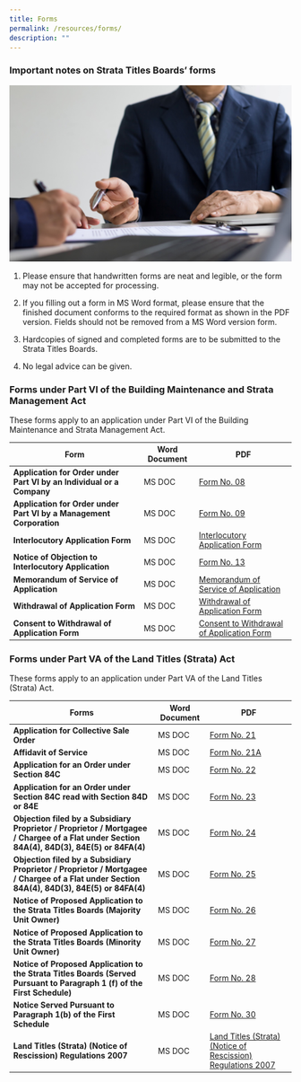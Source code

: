 ```yaml
---
title: Forms
permalink: /resources/forms/
description: ""
---
```

### Important notes on Strata Titles Boards’ forms

![](/images/important%20information%20.jpg)

1.  Please ensure that handwritten forms are neat and legible, or the form may not be accepted for processing.
    
2.  If you filling out a form in MS Word format, please ensure that the finished document conforms to the required format as shown in the PDF version. Fields should not be removed from a MS Word version form.
    
3.  Hardcopies of signed and completed forms are to be submitted to the Strata Titles Boards.
    
4.  No legal advice can be given.

### Forms under Part VI of the Building Maintenance and Strata Management Act


These forms apply to an application under Part VI of the Building Maintenance and Strata Management Act.



| Form | Word Document | PDF |
| -------- | -------- | -------- |
| **Application for Order under Part VI by an Individual or a Company**   | MS DOC   |[Form No. 08](/files/Forms/form-8.pdf)   |
| **Application for Order under Part VI by a Management Corporation**  | MS DOC   |[Form No. 09](/files/Forms/form-9-05042021.pdf) |
| **Interlocutory Application Form** | MS DOC   |[Interlocutory Application Form](/files/Forms/revised-interlocutory-application-form-dec2022.pdf) |
| **Notice of Objection to Interlocutory Application**| MS DOC   |[Form No. 13](/files/Forms/notice-of-objection-to-interlocutory-application-form-13.pdf)|
| **Memorandum of Service of Application**| MS DOC   |[Memorandum of Service of Application](/files/Forms/memorandum-of-service-of-application.pdf)|
| **Withdrawal of Application Form**| MS DOC   |[Withdrawal of Application Form](/files/Forms/withdrawal-of-application-form(applicant)-060821.pdf)
|**Consent to Withdrawal of Application Form**| MS DOC   |[Consent to Withdrawal of Application Form](/files/consent-to-withdrawal-of-application-form(respondent)-06082021.pdf)



### Forms under Part VA of the Land Titles (Strata) Act


These forms apply to an application under Part VA of the Land Titles (Strata) Act.



| Forms | Word Document | PDF |
| -------- | -------- | -------- |
| **Application for Collective Sale Order**    | MS DOC    | [Form No. 21](/files/Forms/form-21.pdf)   |
| **Affidavit of Service**   | MS DOC    | [Form No. 21A](/files/Forms/form-21a.pdf)   |
| **Application for an Order under Section 84C**  | MS DOC    | [Form No. 22](/files/Forms/form-22.pdf)  |
| **Application for an Order under Section 84C read with Section 84D or 84E**  | MS DOC    | [Form No. 23](/files/Forms/form-23.pdf)|
| **Objection filed by a Subsidiary Proprietor / Proprietor / Mortgagee / Chargee of a Flat under Section 84A(4), 84D(3), 84E(5) or 84FA(4)** | MS DOC    | [Form No. 24](/files/Forms/form-24.pdf)|
| **Objection filed by a Subsidiary Proprietor / Proprietor / Mortgagee / Chargee of a Flat under Section 84A(4), 84D(3), 84E(5) or 84FA(4)**| MS DOC    | [Form No. 25](/files/Forms/form-25.pdf)|
| **Notice of Proposed Application to the Strata Titles Boards (Majority Unit Owner)** | MS DOC    | [Form No. 26](/files/Forms/form26.pdf)|
| **Notice of Proposed Application to the Strata Titles Boards (Minority Unit Owner)**| MS DOC    | [Form No. 27](/files/Forms/form27.pdf)|
| **Notice of Proposed Application to the Strata Titles Boards (Served Pursuant to Paragraph 1 (f) of the First Schedule)**| MS DOC    | [Form No. 28](/files/Forms/form28.pdf)|
| **Notice Served Pursuant to Paragraph 1(b) of the First Schedule**| MS DOC    | [Form No. 30](/files/Forms/form30.pdf)|
| **Land Titles (Strata) (Notice of Rescission) Regulations 2007**| MS DOC    | [Land Titles (Strata) (Notice of Rescission) Regulations 2007](/files/Forms/lt(s)a_reg_-_rescission_notice.pdf)|